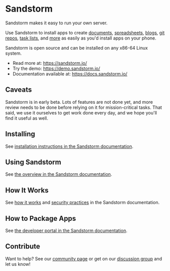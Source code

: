 # Sandstorm

Sandstorm makes it easy to run your own server.

Use Sandstorm to install apps to create [documents](https://apps.sandstorm.io/app/h37dm17aa89yrd8zuqpdn36p6zntumtv08fjpu8a8zrte7q1cn60),
[spreadsheets](https://apps.sandstorm.io/app/a0n6hwm32zjsrzes8gnjg734dh6jwt7x83xdgytspe761pe2asw0), [blogs](https://apps.sandstorm.io/app/aax9j672p6z8n7nyupzvj2nmumeqd4upa0f7mgu8gprwmy53x04h),
[git repos](https://apps.sandstorm.io/app/zx9d3pt0fjh4uqrprjftgpqfwgzp6y2ena6098ug3ctv37uv6kfh), [task lists](https://apps.sandstorm.io/app/m86q05rdvj14yvn78ghaxynqz7u2svw6rnttptxx49g1785cdv1h), and
[more](https://apps.sandstorm.io/) as easily as you'd install apps on your
phone.

Sandstorm is open source and can be installed on any x86-64 Linux
system.

* Read more at: https://sandstorm.io/
* Try the demo: https://demo.sandstorm.io/
* Documentation available at: https://docs.sandstorm.io/

## Caveats

Sandstorm is in early beta. Lots of features are not done yet, and more review
needs to be done before relying on it for mission-critical tasks.
That said, we use it ourselves to get work done every day, and we hope you'll
find it useful as well.

## Installing

See [installation instructions in the Sandstorm documentation](https://docs.sandstorm.io/en/latest/install/).

## Using Sandstorm

See [the overview in the Sandstorm documentation](https://docs.sandstorm.io/en/latest/overview/).

## How It Works

See [how it works](https://sandstorm.io/how-it-works) and [security practices](https://docs.sandstorm.io/en/latest/using/security-practices/) in the Sandstorm documentation.

## How to Package Apps

See [the developer portal in the Sandstorm documentation](https://docs.sandstorm.io/en/latest/developing/).

## Contribute

Want to help?  See our [community page](https://sandstorm.io/community) or get on our [discussion group](https://groups.google.com/group/sandstorm-dev) and let us know!
